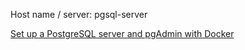 Host name / server: pgsql-server

[Set up a PostgreSQL server and pgAdmin with Docker](https://linuxhint.com/postgresql_docker/)